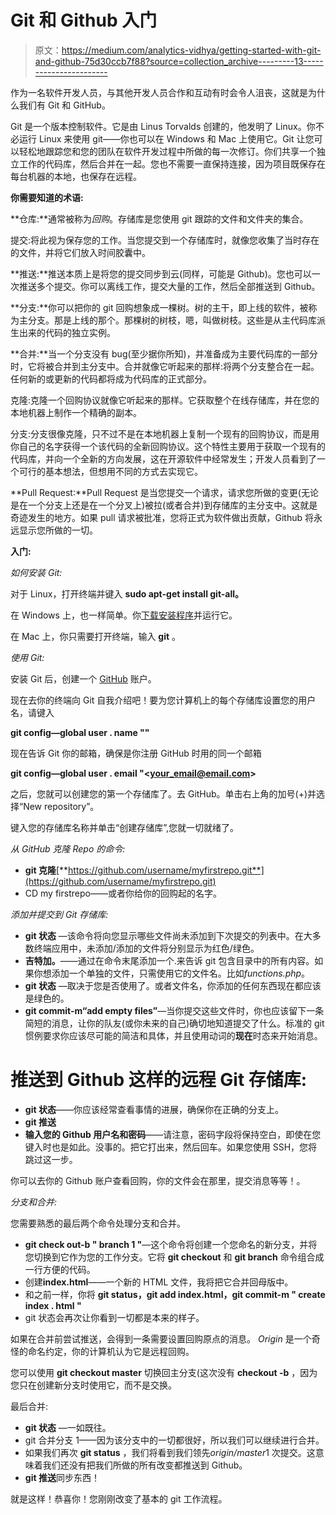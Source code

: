 # Git 和 Github 入门

> 原文：<https://medium.com/analytics-vidhya/getting-started-with-git-and-github-75d30ccb7f88?source=collection_archive---------13----------------------->

作为一名软件开发人员，与其他开发人员合作和互动有时会令人沮丧，这就是为什么我们有 Git 和 GitHub。

Git 是一个版本控制软件。它是由 Linus Torvalds 创建的，他发明了 Linux。你不必运行 Linux 来使用 git——你也可以在 Windows 和 Mac 上使用它。Git 让您可以轻松地跟踪您和您的团队在软件开发过程中所做的每一次修订。你们共享一个独立工作的代码库，然后合并在一起。您也不需要一直保持连接，因为项目既保存在每台机器的本地，也保存在远程。

**你需要知道的术语:**

**仓库:**通常被称为*回购*。存储库是您使用 git 跟踪的文件和文件夹的集合。

提交:将此视为保存您的工作。当您提交到一个存储库时，就像您收集了当时存在的文件，并将它们放入时间胶囊中。

**推送:**推送本质上是将您的提交同步到云(同样，可能是 Github)。您也可以一次推送多个提交。你可以离线工作，提交大量的工作，然后全部推送到 Github。

**分支:**你可以把你的 git 回购想象成一棵树。树的主干，即上线的软件，被称为主分支。那是上线的那个。那棵树的树枝，嗯，叫做树枝。这些是从主代码库派生出来的代码的独立实例。

**合并:**当一个分支没有 bug(至少据你所知)，并准备成为主要代码库的一部分时，它将被合并到主分支中。合并就像它听起来的那样:将两个分支整合在一起。任何新的或更新的代码都将成为代码库的正式部分。

克隆:克隆一个回购协议就像它听起来的那样。它获取整个在线存储库，并在您的本地机器上制作一个精确的副本。

分支:分支很像克隆，只不过不是在本地机器上复制一个现有的回购协议，而是用你自己的名字获得一个该代码的全新回购协议。这个特性主要用于获取一个现有的代码库，并向一个全新的方向发展，这在开源软件中经常发生；开发人员看到了一个可行的基本想法，但想用不同的方式去实现它。

**Pull Request:**Pull Request 是当您提交一个请求，请求您所做的变更(无论是在一个分支上还是在一个分叉上)被拉(或者合并)到存储库的主分支中。这就是奇迹发生的地方。如果 pull 请求被批准，您将正式为软件做出贡献，Github 将永远显示您所做的一切。

**入门:**

*如何安装 Git:*

对于 Linux，打开终端并键入 **sudo apt-get install git-all。**

在 Windows 上，也一样简单。你[下载安装程序](https://git-scm.com/download/win)并运行它。

在 Mac 上，你只需要打开终端，输入 **git** 。

*使用 Git:*

安装 Git 后，创建一个 [GitHub](https://github.com/) 账户。

现在去你的终端向 Git 自我介绍吧！要为您计算机上的每个存储库设置您的用户名，请键入

**git config—global user . name "<your _ name _ here>"**

现在告诉 Git 你的邮箱，确保是你注册 GitHub 时用的同一个邮箱

**git config—global user . email "<**[**your_email@email.com**](mailto:your_email@emal.com)**>**

之后，您就可以创建您的第一个存储库了。去 GitHub。单击右上角的加号(+)并选择“New repository”。

键入您的存储库名称并单击“创建存储库”,您就一切就绪了。

*从 GitHub 克隆 Repo 的命令:*

*   **git 克隆**[**https://github.com/username/myfirstrepo.git**](https://github.com/username/myfirstrepo.git)
*   CD my firstrepo——或者你给你的回购起的名字。

*添加并提交到 Git 存储库:*

*   **git 状态** —该命令将向您显示哪些文件尚未添加到下次提交的列表中。在大多数终端应用中，未添加/添加的文件将分别显示为红色/绿色。
*   **吉特加。**——通过在命令末尾添加一个.来告诉 git 包含目录中的所有内容。如果你想添加一个单独的文件，只需使用它的文件名。比如*functions.php*。
*   **git 状态** —取决于您是否使用了。或者文件名，你添加的任何东西现在都应该是绿色的。
*   **git commit-m“add empty files”**—当你提交这些文件时，你也应该留下一条简短的消息，让你的队友(或你未来的自己)确切地知道提交了什么。标准的 git 惯例要求你应该尽可能的简洁和具体，并且使用动词的**现在**时态来开始消息。

# 推送到 Github 这样的远程 Git 存储库:

*   **git 状态**——你应该经常查看事情的进展，确保你在正确的分支上。
*   **git 推送**
*   **输入您的 Github 用户名和密码**——请注意，密码字段将保持空白，即使在您键入时也是如此。没事的。把它打出来，然后回车。如果您使用 SSH，您将跳过这一步。

你可以去你的 Github 账户查看回购，你的文件会在那里，提交消息等等！。

*分支和合并:*

您需要熟悉的最后两个命令处理分支和合并。

*   **git check out-b " branch 1 "**—这个命令将创建一个您命名的新分支，并将您切换到它作为您的工作分支。它将 **git checkout** 和 **git branch** 命令组合成一行方便的代码。
*   创建**index.html**——一个新的 HTML 文件，我将把它合并回母版中。
*   和之前一样，你将 **git status，git add index.html，git commit-m " create index . html "**
*   git 状态会再次让你看到一切都是本来的样子。

如果在合并前尝试推送，会得到一条需要设置回购原点的消息。 *Origin* 是一个奇怪的命名约定，你的计算机认为它是远程回购。

您可以使用 **git checkout master** 切换回主分支(这次没有 **checkout -b** ，因为您只在创建新分支时使用它，而不是交换。

最后合并:

*   **git 状态** —一如既往。
*   git 合并分支 1——因为该分支中的一切都很好，所以我们可以继续进行合并。
*   如果我们再次 **git status** ，我们将看到我们领先*origin/master*1 次提交。这意味着我们还没有把我们所做的所有改变都推送到 Github。
*   **git 推送**同步东西！

就是这样！恭喜你！您刚刚改变了基本的 git 工作流程。